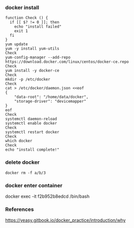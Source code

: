 
### docker install
```
function Check () {
  if [[ $? != 0 ]]; then
    echo "install failed"
    exit 1
  fi
}
yum update
yum -y install yum-utils
Check
yum-config-manager --add-repo https://download.docker.com/linux/centos/docker-ce.repo
Check
yum install -y docker-ce
Check
mkdir -p /etc/docker
Check
cat > /etc/docker/daemon.json <<eof
{ 
    "data-root": "/home/data/docker",
    "storage-driver": "devicemapper"
}
eof
Check
systemctl daemon-reload
systemctl enable docker
Check
systemctl restart docker
Check
which docker
Check
echo "install complete!"

```

### delete docker 
```
docker rm -f a/b/3
```

### docker enter container
docker exec -it f2b952b8edcd /bin/bash

### References
https://yeasy.gitbook.io/docker_practice/introduction/why
